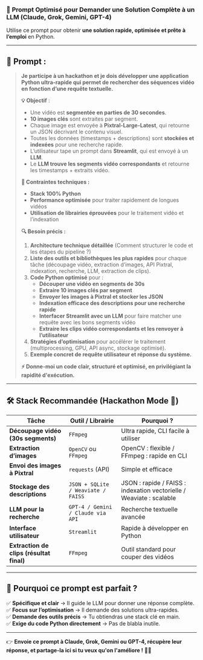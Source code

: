 ### 🚀 **Prompt Optimisé pour Demander une Solution Complète à un LLM (Claude, Grok, Gemini, GPT-4)**  

Utilise ce prompt pour obtenir **une solution rapide, optimisée et prête à l’emploi** en Python.  

---

## **📌 Prompt :**  

> **Je participe à un hackathon et je dois développer une application Python ultra-rapide qui permet de rechercher des séquences vidéo en fonction d’une requête textuelle.**  
>  
> **💡 Objectif** :  
> - Une vidéo est **segmentée en parties de 30 secondes**.  
> - **10 images clés** sont extraites par segment.  
> - Chaque image est envoyée à **Pixtral-Large-Latest**, qui retourne un JSON décrivant le contenu visuel.  
> - Toutes les données (timestamps + descriptions) sont **stockées et indexées** pour une recherche rapide.  
> - L’utilisateur tape un prompt dans **Streamlit**, qui est envoyé à un **LLM**.  
> - Le **LLM trouve les segments vidéo correspondants** et retourne les timestamps + extraits vidéo.  
>  
> **🔧 Contraintes techniques :**  
> - **Stack 100% Python**  
> - **Performance optimisée** pour traiter rapidement de longues vidéos  
> - **Utilisation de librairies éprouvées** pour le traitement vidéo et l’indexation  
>  
> **🔍 Besoin précis :**  
> 1. **Architecture technique détaillée** (Comment structurer le code et les étapes du pipeline ?)  
> 2. **Liste des outils et bibliothèques les plus rapides** pour chaque tâche (découpage vidéo, extraction d’images, API Pixtral, indexation, recherche, LLM, extraction de clips).  
> 3. **Code Python optimisé** pour :  
>    - **Découper une vidéo en segments de 30s**  
>    - **Extraire 10 images clés par segment**  
>    - **Envoyer les images à Pixtral et stocker les JSON**  
>    - **Indexation efficace des descriptions pour une recherche rapide**  
>    - **Interfacer Streamlit avec un LLM** pour faire matcher une requête avec les bons segments vidéo  
>    - **Extraire les clips vidéo correspondants et les renvoyer à l’utilisateur**  
> 4. **Stratégies d’optimisation** pour accélérer le traitement (multiprocessing, GPU, API async, stockage optimisé).  
> 5. **Exemple concret de requête utilisateur et réponse du système.**  
>  
> **⚡ Donne-moi un code clair, structuré et optimisé, en privilégiant la rapidité d'exécution.**  

---

## **🛠 Stack Recommandée (Hackathon Mode 🚀)**
| **Tâche** | **Outil / Librairie** | **Pourquoi ?** |
|-----------|----------------|------------|
| **Découpage vidéo (30s segments)** | `FFmpeg` | Ultra rapide, CLI facile à utiliser |
| **Extraction d’images** | `OpenCV` ou `FFmpeg` | OpenCV : flexible / FFmpeg : rapide en CLI |
| **Envoi des images à Pixtral** | `requests` (API) | Simple et efficace |
| **Stockage des descriptions** | `JSON + SQLite / Weaviate / FAISS` | JSON : rapide / FAISS : indexation vectorielle / Weaviate : scalable |
| **LLM pour la recherche** | `GPT-4 / Gemini / Claude via API` | Recherche textuelle avancée |
| **Interface utilisateur** | `Streamlit` | Rapide à développer en Python |
| **Extraction de clips (résultat final)** | `FFmpeg` | Outil standard pour couper des vidéos |

---

## **🎯 Pourquoi ce prompt est parfait ?**
✅ **Spécifique et clair** → Il guide le LLM pour donner une réponse complète.  
✅ **Focus sur l’optimisation** → Il demande des solutions ultra-rapides.  
✅ **Demande des outils précis** → Tu obtiendras une stack clé en main.  
✅ **Exige du code Python directement** → Pas de blabla inutile.  

---

👉 **Envoie ce prompt à Claude, Grok, Gemini ou GPT-4, récupère leur réponse, et partage-la ici si tu veux qu'on l'améliore !** 🚀🔥